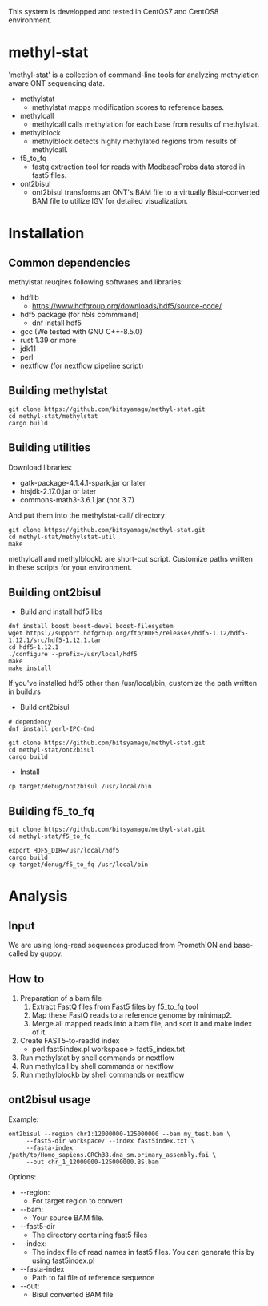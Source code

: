 This system is developped and tested in CentOS7 and CentOS8 environment.

# methyl-stat

'methyl-stat' is a collection of command-line tools for analyzing methylation aware ONT sequencing data.

- methylstat
  - methylstat mapps modification scores to reference bases. 
- methylcall
  - methylcall calls methylation for each base from results of methylstat.
- methylblock
  - methylblock detects highly methylated regions from results of methylcall.
- f5_to_fq
  - fastq extraction tool for reads with ModbaseProbs data stored in fast5 files.
- ont2bisul
  - ont2bisul transforms an ONT's BAM file to a virtually Bisul-converted BAM file to utilize IGV for detailed visualization.

# Installation
## Common dependencies
methylstat reuqires following softwares and libraries:
- hdflib
   - https://www.hdfgroup.org/downloads/hdf5/source-code/ 
- hdf5 package (for h5ls commmand)
   - dnf install hdf5
- gcc (We tested with GNU C++-8.5.0)
- rust 1.39 or more
- jdk11 
- perl
- nextflow (for nextflow pipeline script)

## Building methylstat
```
git clone https://github.com/bitsyamagu/methyl-stat.git
cd methyl-stat/methylstat
cargo build
```
## Building utilities

Download libraries:
- gatk-package-4.1.4.1-spark.jar or later
- htsjdk-2.17.0.jar or later
- commons-math3-3.6.1.jar (not 3.7)

And put them into the methylstat-call/ directory
```
git clone https://github.com/bitsyamagu/methyl-stat.git
cd methyl-stat/methylstat-util
make
```

methylcall and methylblockb are short-cut script. 
Customize paths written in these scripts for your environment.

## Building ont2bisul
- Build and install hdf5 libs
```
dnf install boost boost-devel boost-filesystem
wget https://support.hdfgroup.org/ftp/HDF5/releases/hdf5-1.12/hdf5-1.12.1/src/hdf5-1.12.1.tar
cd hdf5-1.12.1
./configure --prefix=/usr/local/hdf5
make
make install
```
If you've installed hdf5 other than /usr/local/bin, customize the path written in build.rs
    
- Build ont2bisul
```
# dependency
dnf install perl-IPC-Cmd

git clone https://github.com/bitsyamagu/methyl-stat.git
cd methyl-stat/ont2bisul
cargo build
```
- Install
```
cp target/debug/ont2bisul /usr/local/bin
```
## Building f5_to_fq
```
git clone https://github.com/bitsyamagu/methyl-stat.git
cd methyl-stat/f5_to_fq

export HDF5_DIR=/usr/local/hdf5
cargo build
cp target/denug/f5_to_fq /usr/local/bin
```

# Analysis

## Input
We are using long-read sequences produced from PromethION and base-called by guppy.

## How to
1. Preparation of a bam file
    1. Extract FastQ files from Fast5 files by f5_to_fq tool
    1. Map these FastQ reads to a reference genome by minimap2.
    1. Merge all mapped reads into a bam file, and sort it and make index of it.
1. Create FAST5-to-readId index
   - perl fast5index.pl workspace > fast5_index.txt
1. Run methylstat by shell commands or nextflow
1. Run methylcall by shell commands or nextflow
1. Run methylblockb by shell commands or nextflow

## ont2bisul usage
Example:
```
ont2bisul --region chr1:12000000-125000000 --bam my_test.bam \
     --fast5-dir workspace/ --index fast5index.txt \
     --fasta-index /path/to/Homo_sapiens.GRCh38.dna_sm.primary_assembly.fai \
     --out chr_1_12000000-125000000.BS.bam
```
Options:
- --region:
  - For target region to convert
- --bam:
  - Your source BAM file. 
- --fast5-dir
  - The directory containing fast5 files
- --index:
  - The index file of read names in fast5 files. You can generate this by using fast5index.pl 
- --fasta-index  
  - Path to fai file of reference sequence
- --out:
  -  Bisul converted BAM file
